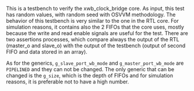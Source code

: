 This is a testbench to verify the xwb_clock_bridge core. As input, this test has random values, with random seed with OSVVM methodology. The behavior of this testbench is very similar to the one in the RTL core. For simulation reasons, it contains also the 2 FIFOs that the core uses, mostly because the write and read enable signals are useful for the test. There are two assertions processes, which compare always the output of the RTL (master_o and slave_o) with the output of the testbench (output of second FIFO and data stored in an array).

As for the generics, `g_slave_port_wb_mode` and `g_master_port_wb_mode` are `PIPELINED` and they can not be changed. The only generic that can be changed is the `g_size`, which is the depth of FIFOs and for simulation reasons, it is preferable not to have a high number.
